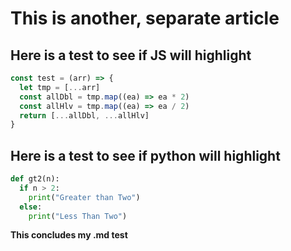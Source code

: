 # This is another, separate article

## Here is a test to see if JS will highlight

```javascript
const test = (arr) => {
  let tmp = [...arr]
  const allDbl = tmp.map((ea) => ea * 2)
  const allHlv = tmp.map((ea) => ea / 2)
  return [...allDbl, ...allHlv]
}
```

## Here is a test to see if python will highlight

```python
def gt2(n):
  if n > 2:
    print("Greater than Two")
  else:
    print("Less Than Two")
```

**This concludes my .md test**